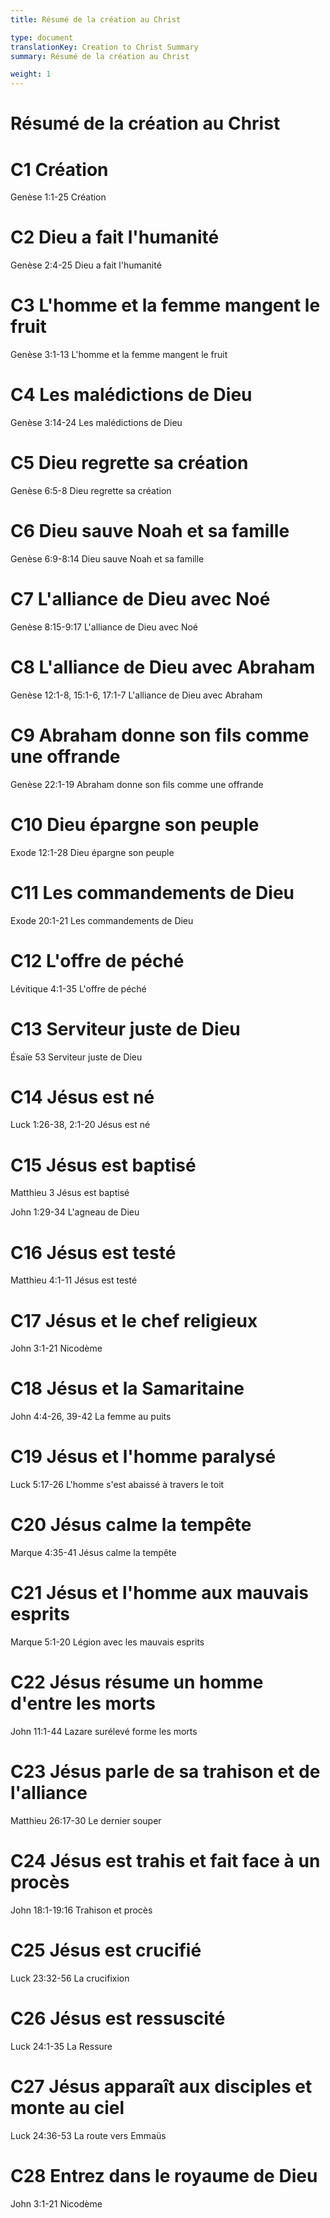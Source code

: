 ```yaml
---
title: Résumé de la création au Christ

type: document
translationKey: Creation to Christ Summary
summary: Résumé de la création au Christ

weight: 1
---
```

# Résumé de la création au Christ

# C1 Création

Genèse 1:1-25 Création
# C2 Dieu a fait l'humanité

Genèse 2:4-25 Dieu a fait l'humanité
# C3 L'homme et la femme mangent le fruit

Genèse 3:1-13 L'homme et la femme mangent le fruit
# C4 Les malédictions de Dieu

Genèse 3:14-24 Les malédictions de Dieu
# C5 Dieu regrette sa création

Genèse 6:5-8 Dieu regrette sa création
# C6 Dieu sauve Noah et sa famille

Genèse 6:9-8:14 Dieu sauve Noah et sa famille
# C7 L'alliance de Dieu avec Noé

Genèse 8:15-9:17 L'alliance de Dieu avec Noé
# C8 L'alliance de Dieu avec Abraham

Genèse 12:1-8, 15:1-6, 17:1-7 L'alliance de Dieu avec Abraham
# C9 Abraham donne son fils comme une offrande

Genèse 22:1-19 Abraham donne son fils comme une offrande
# C10 Dieu épargne son peuple

Exode 12:1-28 Dieu épargne son peuple
# C11 Les commandements de Dieu

Exode 20:1-21 Les commandements de Dieu
# C12 L'offre de péché

Lévitique 4:1-35 L'offre de péché
# C13 Serviteur juste de Dieu

Ésaïe 53 Serviteur juste de Dieu
# C14 Jésus est né

Luck 1:26-38, 2:1-20 Jésus est né
# C15 Jésus est baptisé

Matthieu 3 Jésus est baptisé	

John 1:29-34 L'agneau de Dieu
# C16 Jésus est testé

Matthieu 4:1-11 Jésus est testé
# C17 Jésus et le chef religieux

John 3:1-21 Nicodème
# C18 Jésus et la Samaritaine

John 4:4-26, 39-42 La femme au puits
# C19 Jésus et l'homme paralysé

Luck 5:17-26 L'homme s'est abaissé à travers le toit
# C20 Jésus calme la tempête

Marque 4:35-41 Jésus calme la tempête
# C21 Jésus et l'homme aux mauvais esprits

Marque 5:1-20 Légion avec les mauvais esprits
# C22 Jésus résume un homme d'entre les morts

John 11:1-44 Lazare surélevé forme les morts
# C23 Jésus parle de sa trahison et de l'alliance

Matthieu 26:17-30 Le dernier souper
# C24 Jésus est trahis et fait face à un procès

John 18:1-19:16 Trahison et procès
# C25 Jésus est crucifié

Luck 23:32-56 La crucifixion
# C26 Jésus est ressuscité

Luck 24:1-35 La Ressure
# C27 Jésus apparaît aux disciples et monte au ciel

Luck 24:36-53 La route vers Emmaüs
# C28 Entrez dans le royaume de Dieu

John 3:1-21 Nicodème